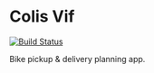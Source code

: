 # Colis Vif

[![Build Status](https://travis-ci.com/Xuloh/pld-agile.svg?token=yi3yv5ss4AaoKDwoMGsi&branch=master)](https://travis-ci.com/Xuloh/pld-agile)

Bike pickup & delivery planning app.
